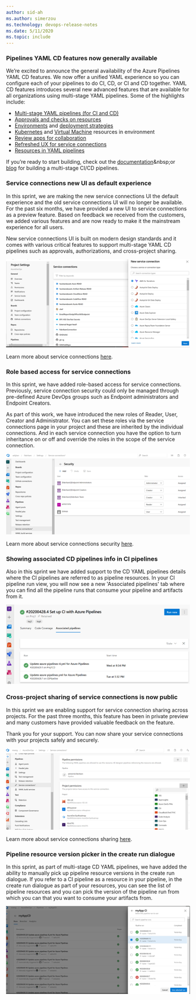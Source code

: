 ```yaml
---
author: sid-ah
ms.author: simerzou
ms.technology: devops-release-notes
ms.date: 5/11/2020
ms.topic: include
---
```


### Pipelines YAML CD features now generally available

We’re excited to announce the general availability of the Azure Pipelines YAML CD features. We now offer a unified YAML experience so you can configure each of your pipelines to do CI, CD, or CI and CD together. YAML CD features introduces several new advanced features that are available for all organizations using multi-stage YAML pipelines. Some of the highlights include:

- [Multi-stage YAML pipelines (for CI and CD)](https://docs.microsoft.com/azure/devops/pipelines/process/stages?view=azure-devops&tabs=yaml)
- [Approvals and checks on resources](https://docs.microsoft.com/azure/devops/pipelines/process/approvals?view=azure-devops&tabs=check-pass)
- [Environments](https://docs.microsoft.com/azure/devops/pipelines/process/environments?view=azure-devops) and [deployment strategies](https://docs.microsoft.com/azure/devops/pipelines/process/deployment-jobs?view=azure-devops#deployment-strategies)
- [Kubernetes](https://docs.microsoft.com/azure/devops/pipelines/process/environments-kubernetes?view=azure-devops) and [Virtual Machine](https://docs.microsoft.com/azure/devops/pipelines/process/environments-virtual-machines?view=azure-devops) resources in environment
- [Review apps for collaboration](https://docs.microsoft.com/azure/devops/pipelines/process/environments-kubernetes?view=azure-devops#setup-review-app)
- [Refreshed UX for service connections](https://docs.microsoft.com/azure/devops/pipelines/library/service-endpoints?view=azure-devops&tabs=yaml)
- [Resources in YAML pipelines](https://docs.microsoft.com/azure/devops/pipelines/process/resources?view=azure-devops&tabs=schema)

If you’re ready to start building, check out the [documentation](https://go.microsoft.com/fwlink/?linkid=2091040")&nbsp;or [blog](https://devblogs.microsoft.com/devops/announcing-general-availability-of-azure-pipelines-yaml-cd/)&nbsp;for building a multi-stage CI/CD pipelines.

### Service connections new UI as default experience

In this sprint, we are making the new service connections UI the default experience and the old service connections UI will no longer be available. For the past six months, we have provided a new UI to service connections as a preview feature. Based on feedback we received from the customers, we added various features and are now ready to make it the mainstream experience for all users.

New service connections UI is built on modern design standards and it comes with various critical features to support multi-stage YAML CD pipelines such as approvals, authorizations, and cross-project sharing.

![img](../../media/169-pipelines-3-0.png)

Learn more about service connections [here](https://aka.ms/SCLearnMore).

### Role based access for service connections

In this sprint, we have added role-based access for service connections. Previously, service connection security could only be managed through pre-defined Azure DevOps groups such as Endpoint administrators and Endpoint Creators.

As part of this work, we have introduced the new roles of Reader, User, Creator and Administrator. You can set these roles via the service connections page in your project and these are inherited by the individual connections. And in each service connection you have the option to turn inheritance on or off and override the roles in the scope of the service connection.

![img](../../media/169-pipelines-0-0.png)

Learn more about service connections security [here](https://aka.ms/SCLearnMore).

### Showing associated CD pipelines info in CI pipelines

Also in this sprint we have added support to the CD YAML pipelines details where the CI pipelines are referred to as pipeline resources. In your CI pipeline run view, you will now see a new 'Associated pipelines' tab where you can find all the pipeline runs that consume your pipeline and artifacts from it.

![img](../../media/169-pipelines-5-0.png)

### Cross-project sharing of service connections is now public

In this sprint we are enabling support for service connection sharing across projects. For the past three months, this feature has been in private preview and many customers have provided valuable feedback on the feature.

Thank you for your support. You can now share your service connections with your projects safely and securely.

![img](../../media/169-pipelines-4-0.png)

Learn more about service connections sharing [here](https://aka.ms/SCLearnMore).

### Pipeline resource version picker in the create run dialogue

In this sprint, as part of multi-stage CD YAML pipelines, we have added the ability to manually pick up pipeline resource versions in the create run dialogue. If you refer to a CI pipeline as a resource in your pipeline, in the create run dialogue as part of your resources, you can see the list of pipeline resources and you can pick the version of the pipeline run from which you can that you want to consume your artifacts from.

![img](../../media/169-pipelines-2-0.png)
